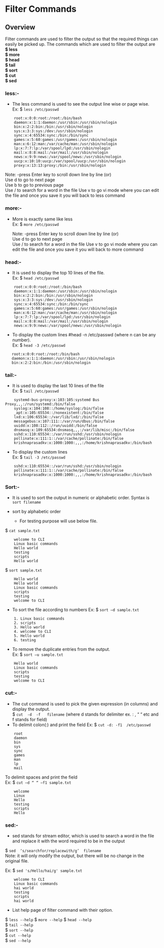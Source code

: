 # Filter Commands

## Overview
Filter commands are used to filter the output so that the required things can easily be picked up. The commands which are used to filter the output are   
<b>
$ less  
$ more  
$ head  
$ tail  
$ sort  
$ cut  
$ sed  
</b>

### less:-

* The less command is used to see the output line wise or page wise.   
  Ex: $ `less /etc/passwd`

```
    root:x:0:0:root:/root:/bin/bash  
    daemon:x:1:1:daemon:/usr/sbin:/usr/sbin/nologin  
    bin:x:2:2:bin:/bin:/usr/sbin/nologin  
    sys:x:3:3:sys:/dev:/usr/sbin/nologin  
    sync:x:4:65534:sync:/bin:/bin/sync  
    games:x:5:60:games:/usr/games:/usr/sbin/nologin  
    man:x:6:12:man:/var/cache/man:/usr/sbin/nologin  
    lp:x:7:7:lp:/var/spool/lpd:/usr/sbin/nologin  
    mail:x:8:8:mail:/var/mail:/usr/sbin/nologin  
    news:x:9:9:news:/var/spool/news:/usr/sbin/nologin  
    uucp:x:10:10:uucp:/var/spool/uucp:/usr/sbin/nologin  
    proxy:x:13:13:proxy:/bin:/usr/sbin/nologin  
```

  Note: -press Enter key to scroll down line by line (or)  
  Use d to go to next page  
  Use b to go to previous page  
  Use / to search for a word in the file 
  Use v to go vi mode where you can edit the file and once you save it you will back to less command

### more:- 
* More is exactly same like less  
  Ex: $ `more /etc/passwd` 

  Note: -press Enter key to scroll down line by line (or)  
  Use d to go to next page  
  Use / to search for a word in the file 
  Use v to go vi mode where you can edit the file and once you save it you will back to more command 
 
### head:-
* It is used to display the top 10 lines of the file.    
  Ex: $ `head /etc/passwd` 
```
    root:x:0:0:root:/root:/bin/bash
    daemon:x:1:1:daemon:/usr/sbin:/usr/sbin/nologin
    bin:x:2:2:bin:/bin:/usr/sbin/nologin
    sys:x:3:3:sys:/dev:/usr/sbin/nologin
    sync:x:4:65534:sync:/bin:/bin/sync
    games:x:5:60:games:/usr/games:/usr/sbin/nologin
    man:x:6:12:man:/var/cache/man:/usr/sbin/nologin
    lp:x:7:7:lp:/var/spool/lpd:/usr/sbin/nologin
    mail:x:8:8:mail:/var/mail:/usr/sbin/nologin
    news:x:9:9:news:/var/spool/news:/usr/sbin/nologin
```
* To display the custom lines #head -n /etc/passwd (where n can be any number).  
  Ex: $ `head -3 /etc/passwd` 
 ```
    root:x:0:0:root:/root:/bin/bash
    daemon:x:1:1:daemon:/usr/sbin:/usr/sbin/nologin
    bin:x:2:2:bin:/bin:/usr/sbin/nologin
 ```
### tail:-
* It is used to display the last 10 lines of the file  
Ex: $ `tail /etc/passwd` 
``` 
    systemd-bus-proxy:x:103:105:systemd Bus Proxy,,,:/run/systemd:/bin/false  
    syslog:x:104:108::/home/syslog:/bin/false  
    _apt:x:105:65534::/nonexistent:/bin/false  
    lxd:x:106:65534::/var/lib/lxd/:/bin/false  
    messagebus:x:107:111::/var/run/dbus:/bin/false  
    uuidd:x:108:112::/run/uuidd:/bin/false  
    dnsmasq:x:109:65534:dnsmasq,,,:/var/lib/misc:/bin/false  
    sshd:x:110:65534::/var/run/sshd:/usr/sbin/nologin  
    pollinate:x:111:1::/var/cache/pollinate:/bin/false  
    krishnaprasadkv:x:1000:1000:,,,:/home/krishnaprasadkv:/bin/bash  

``` 
* To display the custom lines   
Ex: $ `tail -3 /etc/passwd` 
```
    sshd:x:110:65534::/var/run/sshd:/usr/sbin/nologin  
    pollinate:x:111:1::/var/cache/pollinate:/bin/false  
    krishnaprasadkv:x:1000:1000:,,,:/home/krishnaprasadkv:/bin/bash 
```
### Sort:-
* It is used to sort the output in numeric or alphabetic order. Syntax is `sort filename`

* sort by alphabetic order   
    * For testing purpose will use below file.

$  `cat sample.txt`
```
    welcome to CLI
    Linux basic commands
    Hello world
    testing
    scripts
    Hello world 
```
$ `sort sample.txt`
```
    Hello world
    Hello world
    Linux basic commands
    scripts
    testing
    welcome to CLI
```
* To sort the file according to numbers 
Ex: $ `sort –d sample.txt`
```
    1. Linux basic commands
    2. scripts
    3. Hello world
    4. welcome to CLI
    5. Hello world
    6. testing
``` 

* To remove the duplicate entries from the output.  
Ex: $ `sort –u sample.txt`
```
    Hello world
    Linux basic commands
    scripts
    testing
    welcome to CLI
``` 

### cut:-
* The cut command is used to pick the given expression (in columns) and display the output.  
$ `cut  -d  -f   filename` (where d stands for delimiter ex. : , “  “ etc and f stands for field)   
* To delimit colon(:) and print the field 
Ex: $ `cut -d: -f1  /etc/passwd`
```
    root
    daemon
    bin
    sys
    sync
    games
    man
    lp
    mail
``` 
To delimit spaces and print the field  
Ex: $ `cut –d “ “ –f1 sample.txt`  
```
    welcome
    Linux
    Hello
    testing
    scripts
    Hello
``` 
### sed:-
* sed stands for stream editor, which is used to search a word in the file and replace it with the word required to be in the output  

$ `sed  ‘s/searchfor/replacewith/g’  filename`   
Note: it will only modify the output, but there will be no change in the original file.

Ex: $ `sed 's/Hello/hai/g' sample.txt`

```
    welcome to CLI
    Linux basic commands
    hai world
    testing
    scripts
    hai world
```

* List help page of filter command with their option.   

$ `less --help`
$ `more --help` 
$ `head --help`   
$ `tail --help`   
$ `sort --help`   
$ `cut --help`   
$ `sed --help` 